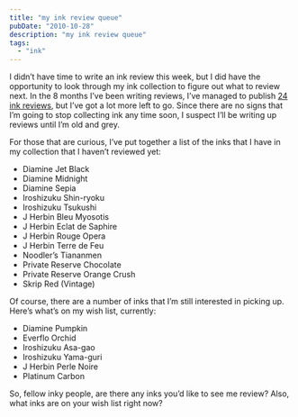 ```yaml
---
title: "my ink review queue"
pubDate: "2010-10-28"
description: "my ink review queue"
tags:
  - "ink"
---
```


I didn’t have time to write an ink review this week, but I did have the opportunity to look through my ink collection to figure out what to review next. In the 8 months I’ve been writing reviews, I’ve managed to publish [24 ink reviews](/categories/ink-reviews/), but I’ve got a lot more left to go. Since there are no signs that I’m going to stop collecting ink any time soon, I suspect I’ll be writing up reviews until I’m old and grey.

For those that are curious, I’ve put together a list of the inks that I have in my collection that I haven’t reviewed yet:

- Diamine Jet Black
- Diamine Midnight
- Diamine Sepia
- Iroshizuku Shin-ryoku
- Iroshizuku Tsukushi
- J Herbin Bleu Myosotis
- J Herbin Eclat de Saphire
- J Herbin Rouge Opera
- J Herbin Terre de Feu
- Noodler’s Tiananmen
- Private Reserve Chocolate
- Private Reserve Orange Crush
- Skrip Red (Vintage)

Of course, there are a number of inks that I’m still interested in picking up. Here’s what’s on my wish list, currently:

- Diamine Pumpkin
- Everflo Orchid
- Iroshizuku Asa-gao
- Iroshizuku Yama-guri
- J Herbin Perle Noire
- Platinum Carbon

So, fellow inky people, are there any inks you’d like to see me review? Also, what inks are on your wish list right now?
